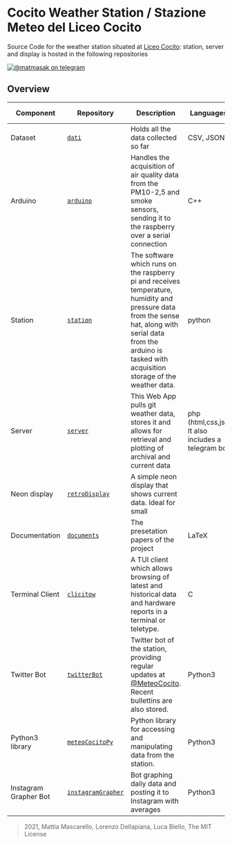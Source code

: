 # Cocito Weather Station / Stazione Meteo del Liceo Cocito
Source Code for the weather station situated at [Liceo Cocito](https://liceococito.edu.it): station, server and display is hosted in the following repositories

<a href="https://t.me/StazioneMeteoCocitoBot"><img src="https://img.shields.io/badge/@StazioneMeteoCocitoBot-Telegram-blue.svg" alt="@matmasak on telegram"></a>

## Overview

|Component|Repository|Description|Languages|Further developments|
|---|---|---|---|---|
|Dataset|[`dati`](https://github.com/StazioneMeteoCocito/dati)|Holds all the data collected so far|CSV, JSON||
|Arduino|[`arduino`](https://github.com/StazioneMeteoCocito/arduino)|Handles the acquisition of air quality data from the PM10-2,5 and smoke sensors, sending it to the raspberry over a serial connection|C++||
|Station|[`station`](https://github.com/StazioneMeteoCocito/station)|The software which runs on the raspberry pi and receives temperature, humidity and pressure data from the sense hat, along with serial data from the arduino is tasked with acquisition storage of the weather data.|python|Better memory management, reboot cycle|
|Server|[`server`](https://github.com/StazioneMeteoCocito/server)|This Web App pulls git weather data, stores it and allows for retrieval and plotting of archival and current data|php (html,css,js). It also includes a telegram bot|REST API|
|Neon display|[`retroDisplay`](https://github.com/StazioneMeteoCocito/retroDisplay)|A simple neon display that shows current data. Ideal for small 
|Documentation|[`documents`](https://github.com/StazioneMeteoCocito/documents)|The presetation papers of the project|LaTeX||
|Terminal Client|[`clicitow`](https://github.com/StazioneMeteoCocito/clicitow)|A TUI client which allows browsing of latest and historical data and hardware reports in a terminal or teletype.|C||
|Twitter Bot|[`twitterBot`](https://github.com/StazioneMeteoCocito/twitterBot)|Twitter bot of the station, providing regular updates at [@MeteoCocito](https://twitter.com/MeteoCocito). Recent bullettins are also stored.|Python3||
|Python3 library|[`meteoCocitoPy`](https://github.com/StazioneMeteoCocito/meteoCocitoPy)|Python library for accessing and manipulating data from the station.|Python3||
|Instagram Grapher Bot|[`instagramGrapher`](https://github.com/StazioneMeteoCocito/instagramGrapher)|Bot graphing daily data and posting it to Instagram with averages|Python3||

> 2021, Mattia Mascarello, Lorenzo Dellapiana, Luca Biello, The MIT License

